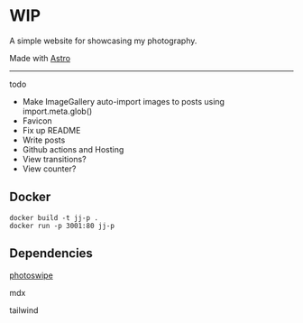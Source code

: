 # WIP

A simple website for showcasing my photography.

Made with [Astro](https://astro.build/)

---

todo
- Make ImageGallery auto-import images to posts using import.meta.glob()
- Favicon
- Fix up README
- Write posts
- Github actions and Hosting
- View transitions?
- View counter?

## Docker

```
docker build -t jj-p .
docker run -p 3001:80 jj-p
```

## Dependencies

[photoswipe](https://photoswipe.com/)

mdx

tailwind